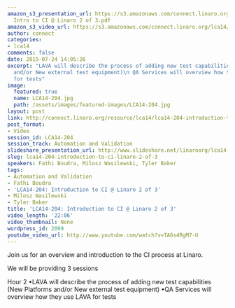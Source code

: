 ```yaml
---
amazon_s3_presentation_url: https://s3.amazonaws.com/connect.linaro.org/lca14/presentations/LCA14-204-
  Intro to CI @ Linaro 2 of 3.pdf
amazon_s3_video_url: https://s3.amazonaws.com/connect.linaro.org/lca14/videos/03-04-Tuesday/LCA14-204-+Introduction+to+CI+%2540+Linaro+2+of+3.mp4
author: connect
categories:
- lca14
comments: false
date: 2015-07-24 14:05:26
excerpt: "LAVA will describe the process of adding new test capabilities (New Platforms
  and/or New external test equipment)\n QA Services will overview how they use LAVA
  for tests"
image:
  featured: true
  name: LCA14-204.jpg
  path: /assets/images/featured-images/LCA14-204.jpg
layout: post
link: http://connect.linaro.org/resource/lca14/lca14-204-introduction-to-ci-linaro-2-of-3/
post_format:
- Video
session_id: LCA14-204
session_track: Automation and Validation
slideshare_presentation_url: http://www.slideshare.net/linaroorg/lca14-204-introtocilinaro2of3
slug: lca14-204-introduction-to-ci-linaro-2-of-3
speakers: Fathi Boudra, Milosz Wasilewski, Tyler Baker
tags:
- Automation and Validation
- Fathi Boudra
- 'LCA14-204: Introduction to CI @ Linaro 2 of 3'
- Milosz Wasilewski
- Tyler Baker
title: 'LCA14-204: Introduction to CI @ Linaro 2 of 3'
video_length: '22:06'
video_thumbnail: None
wordpress_id: 2099
youtube_video_url: http://www.youtube.com/watch?v=TA6s4RgM7-U
---
```


Join us for an overview and introduction to the CI process at Linaro.

We will be providing 3 sessions

Hour 2
•LAVA will describe the process of adding new test capabilities (New Platforms and/or New external test equipment)
•QA Services will overview how they use LAVA for tests